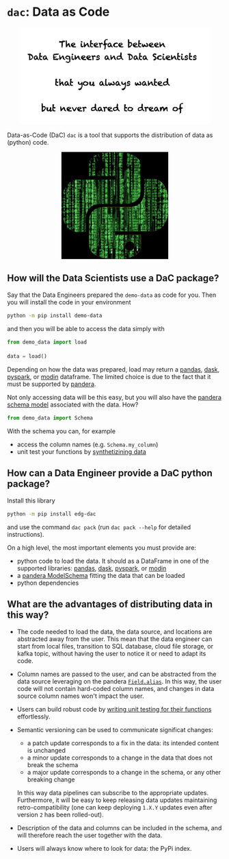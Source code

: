 # `dac`: Data as Code

<div align="center">
  <img src="img/motto.png" alt="drawing" width="450"/>
</div>

Data-as-Code (DaC) `dac` is a tool that supports the distribution of data as (python) code.

<div align="center">
  <img src="img/logo.jpg" alt="drawing" width="250"/>
</div>


## How will the Data Scientists use a DaC package?

Say that the Data Engineers prepared the `demo-data` as code for you. Then you will install the code in your environment
```sh
python -m pip install demo-data
```
and then you will be able to access the data simply with
```python
from demo_data import load

data = load()
```

Depending on how the data was prepared, load may return a [pandas](https://pandas.pydata.org/), [dask](https://www.dask.org/), [pyspark](https://spark.apache.org/docs/latest/api/python/index.html), or [modin](https://github.com/modin-project/modin) dataframe. The limited choice is due to the fact that it must be supported by [pandera](https://pandera.readthedocs.io/en/stable/).

Not only accessing data will be this easy, but you will also have the [pandera schema model](https://pandera.readthedocs.io/en/stable/schema_models.html) associated with the data. How?
```python
from demo_data import Schema
```

With the schema you can, for example

* access the column names (e.g. `Schema.my_column`)
* unit test your functions by [synthetizining data](https://pandera.readthedocs.io/en/stable/data_synthesis_strategies.html)


## How can a Data Engineer provide a DaC python package?

Install this library
```sh
python -m pip install edg-dac
```
and use the command `dac pack` (run `dac pack --help` for detailed instructions).

On a high level, the most important elements you must provide are:

* python code to load the data. It should as a DataFrame in one of the supported libraries: [pandas](https://pandas.pydata.org/), [dask](https://www.dask.org/), [pyspark](https://spark.apache.org/docs/latest/api/python/index.html), or [modin](https://github.com/modin-project/modin)
* a [pandera ModelSchema](https://pandera.readthedocs.io/en/stable/schema_models.html) fitting the data that can be loaded
* python dependencies


## What are the advantages of distributing data in this way?

* The code needed to load the data, the data source, and locations are abstracted away from the user.
  This mean that the data engineer can start from local files, transition to SQL database, cloud file storage, or kafka topic, without having the user to notice it or need to adapt its code.

* Column names are passed to the user, and can be abstracted from the data source leveraging on the pandera  [`Field.alias`](https://pandera.readthedocs.io/en/stable/reference/generated/pandera.model_components.Field.html#pandera.model_components.Field). In this way, the user code will not contain hard-coded column names, and changes in data source column names won't impact the user.

* Users can build robust code by [writing unit testing for their functions](https://pandera.readthedocs.io/en/stable/data_synthesis_strategies.html) effortlessly.

* Semantic versioning can be used to communicate significat changes:

  * a patch update corresponds to a fix in the data: its intended content is unchanged
  * a minor update corresponds to a change in the data that does not break the schema
  * a major update corresponds to a change in the schema, or any other breaking change

  In this way data pipelines can subscribe to the appropriate updates. Furthermore, it will be easy to keep releasing data updates maintaining retro-compatibility (one can keep deploying `1.X.Y` updates even after version `2` has been rolled-out).

* Description of the data and columns can be included in the schema, and will therefore reach the user together with the data.

* Users will always know where to look for data: the PyPi index.
